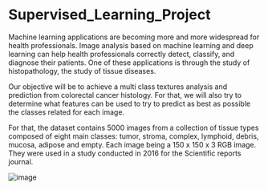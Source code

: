 # Supervised_Learning_Project

Machine learning applications are becoming more and more widespread for health professionals. Image analysis based on machine learning and deep learning can help health professionals correctly detect, classify, and diagnose their patients. One of these applications is through the study of histopathology, the study of tissue diseases.

Our objective will be to achieve a multi class textures analysis and prediction from colorectal cancer histology. For that, we will also try to determine what features can be used to try to predict as best as possible the classes related for each image.

For that, the dataset contains 5000 images from a collection of tissue types composed of eight main classes: tumor, stroma, complex, lymphoid, debris, mucosa, adipose and empty. Each image being a 150 x 150 x 3 RGB image. They were used in a study conducted in 2016 for the Scientific reports journal.

![image](https://user-images.githubusercontent.com/101182859/208316844-bd64ac8d-da38-4d1c-a4d0-9f359341a091.png)
